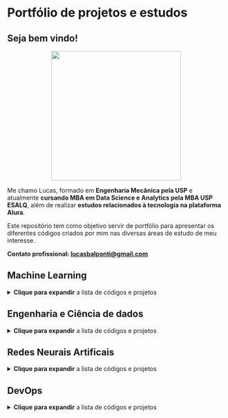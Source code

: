 # Portfólio de projetos e estudos

## Seja bem vindo! 

<p align="center">
  <img width="300" height="300" src="https://avatars.githubusercontent.com/u/122104166?s=400&u=3f32c0107a43c2e99f8e61603c25c094a5553182&v=4">
</p>

Me chamo Lucas, formado em **Engenharia Mecânica pela USP** e atualmente **cursando MBA em Data Science e Analytics pela MBA USP ESALQ**, além de realizar **estudos relacionados à tecnologia na plataforma Alura**.

Este repositório tem como objetivo servir de portfólio para apresentar os diferentes códigos criados por mim nas diversas áreas de estudo de meu interesse.

**Contato profissional: lucasbalponti@gmail.com**

## Machine Learning

<details>
<summary><b>Clique para expandir</b> a lista de códigos e projetos</summary>
<br>

Nos projetos abaixo foram realizados estudos sobre os conceitos teóricos de diferentes algoritmos de machine learning, além de suas aplicações práticas utilizando diferentes bibliotecas Python para realizar a criação e treinamento de modelos, avaliar suasas matrizes de confusão resultantes, suas taxas de acerto e erro, entre outros:

| Nome | Descrição |
| -- | --|
| [Conceitos e teoria sobre machine learning](https://github.com/lucasbalponti/machine-learning-por-tras-dos-panos) | Neste projeto foram realizados estudos sobre a teoria envolvida em algoritmos de classificação como KNN, Naive-Bayes e árvore de decisão |
| [Classificação com SKLearn](https://github.com/lucasbalponti/classificacao-com-sklearn) | Neste projeto foram realizados estudos sobre a biblioteca sklearn, alguns de seus classifcadores, e alguns conceitos como baseline e curva de decisão |
| [Dados com muitas dimensões](https://github.com/lucasbalponti/Machine-learning-dados-com-muitas-dimensoes) | Neste projeto foram realizados estudos sobre como trabalhar com dados de muitas dimensões em um modelo de machine learning. |
| [Clustering aplicado com K-means - recomendando músicas](https://github.com/lucasbalponti/Clustering-aplicado-recomendando-m-sicas-com-kmeans) | Neste projeto foram realizados estudos sobre o algoritmo K-means, bem como sua aplicação para agrupar e recomendar músicas. |
| [Clustering - validando modelos e encontrando padrões de dados](https://github.com/lucasbalponti/Clustering-e-padroes-de-dados) | Neste projeto foram realizados estudos sobre clustering, os critérios teóricos para validar um modelo de clusters, a aplicação prática dessa validação e a identificação de padrões em um modelo. |
| [Validação de Modelos](https://github.com/lucasbalponti/Machine-Learning-validacao-de-modelos) | Neste projeto foram realizados estudos sobre a validação de modelos de aprendizado de máquina e o conceito de cross-validation. |
| [Ensemble Learning - Random Forest](./Machine%20Learning/Ensemble%20Learning%20-%20Random%20Forest.ipynb) | Neste código foi treinado um método 'ensemble'. Estes métodos utilizando multiplos algoritmos de aprendizado para obter melhor performance preditiva. No exemplo foi utilizado o Random Forest, que utiliza multiplas árvores de decisão |
| [Regras de associação](./Machine%20Learning/Regras%20de%20associação.ipynb) | Neste código foi treinado um algoritmo de regras de associação. As regras de associação são utilizadas para descobrir elementos que ocorrem em comum dentro de um determinado conjunto de dados |

</details>

## Engenharia e Ciência de dados

<details>
<summary><b>Clique para expandir</b> a lista de códigos e projetos</summary>
<br>

Os códigos abaixo têm como objetivo a importação, manipulação, e/ou análise de bases de dados:

| Nome | Descrição |
| -- | --|
| [Apache Airflow - Pipeline de dados](https://github.com/lucasbalponti/Apache-Airflow---Pipeline-de-dados) | Projeto onde foi desenvolvida uma pipeline de dados para execução semanal via Apache Airflow e Python |
| [Apache Beam - Pipeline de dados](https://github.com/lucasbalponti/Apache-Beam---Data-Pipeline) | Projeto onde foi desenvolvida uma pipeline de dados onde duas bases de dados grandes foram tratadas utilizando o Apache Beam |
| [Scraping com Python](https://github.com/lucasbalponti/Scraping-com-python) | Projeto onde foram estudados e aplicados conceitos de Web Scraping utilizando Python |
| [Regressão Linear](./Ciência%20de%20dados/Regressões%20Lineares.ipynb) | Código onde foi realizada uma regressão logística para estimar valores de consumo de combustível  |
| [Regressão Logística](./Ciência%20de%20dados/Regressão%20Logística.ipynb) | Código onde foi realizada uma regressão logística para 'prever' quais candidatos seriam eleitos em uma eleição  |
| [Série Temporal e Previsão](./Ciência%20de%20dados/Série%20Temporal%20e%20Previsão.ipynb) | Código onde foi analisada uma série temporal de passageiros em voos comerciais, bem como a decomposição da série e a previsão de períodos futuros  |
| [Organizando dados na AWS](https://github.com/lucasbalponti/Organizando-dados-na-aws) | Projeto onde foi criado um servidor Ubuntu na AWS, instalado o PostgreSQL e então realizada a criação de bases de dados e importação de dados  |
| [PostgreSQL - Views, sub-queries e funções](https://github.com/lucasbalponti/Alura-PostgreSQL-Views-subqueries-funcoes) | Projeto onde foi realizado o estudo dos conceitos de views, sub-queries e funções no PostgreSQL |
| [PostgreSQL - Introdução](https://github.com/lucasbalponti/Alura-PostgreSQL) | Projeto onde foi realizado o estudo de conceitos introdutórios no PostgreSQL |
| [Importação e manipulação - top 25 ações](./Ciência%20de%20dados/Manipulação%20e%20importação%20-%20base%20top%2025%20ações.py) | Script para identificar as 25 ações cujas empresas tem os maiores valores de mercado e então a importar a base histórica dessas ações, visando posteriormente a criação de dashboards. |
| [Manipulação de base de dados - Análise de acesso à Oportunidade](./Ciência%20de%20dados/Manipulação%20base%20de%20dados%20-%20Análise%20de%20Acesso%20à%20Oportunidades.ipynb) | Código onde foi feita a manipulação e análise de uma base de dados contendo informações sobre acesso à oportunidade |

</details>

## Redes Neurais Artificais

<details>
<summary><b>Clique para expandir</b> a lista de códigos e projetos</summary>
<br>
No que abrange as redes neurais artificiais, é de grande importância entender o __funcionamento de seus algoritmos__ para poder utilizá-los da maneira mais adequada. 

Portanto, os códigos abaixo têm o objetivo de compreender o funcionamento dos algoritmos dos diferentes tipos de redes neurais artificiais existentes:

| Nome | Descrição |
| -- | --|
| [Perceptron 3 Camadas - Momentum](./Redes%20Neurais/Perceptron%203%20Camadas%20-%20Momentum.py) | Rede neural perceptron de 3 camadas utilizando momentum para melhorar a velocidade de treinamento |
| [Perceptron 3 Camadas - Time Delay](./Redes%20Neurais/Perceptron%203%20Camadas%20-%20Time%20Delay.py) | Rede neural perceptron de 3 camadas *time delay* para sistemas que variam no tempo |
| [Funções de Base Radial](./Redes%20Neurais/Funções%20de%20Base%20Radial%20-%203%20Camadas.py) | Rede neural de 3 camadas com funções de base radial |
| [Rede Recorrente de Hopfield](./Redes%20Neurais/Redes%20recorrentes%20de%20Hopfield.py) | Rede neural recorrente utilizada para memorização |
| [Rede Auto-Organizável de Konohen](./Redes%20Neurais/Rede%20Auto-organizável%20de%20Konohen.py) | Rede neural auto-organizável de Konohen para classificação |
| [Redes Neurais na Prática Utilizando Keras](./Redes%20Neurais/Redes%20Neurais%20com%20Keras.ipynb) | Criando uma rede neural na prática utilizando a biblioteca Keras no Python |

</details>

## DevOps

<details>
<summary><b>Clique para expandir</b> a lista de códigos e projetos</summary>
<br>

Nos códigos abaixo estarão representados projetos relacionados à devops, infraestrutura como código, CI/CD, entre outros.

| Nome | Descrição |
| -- | --|
| [Projeto de Infraestrutura Como Código](https://github.com/lucasbalponti/estudos-IAC-ansible-terraform) | Projeto onde foi desenvolvida uma infraestrutura na AWS utilizando Terraform e Ansible |
| [Projeto de CI e pipelines no Github Actions](https://github.com/lucasbalponti/CI-e-pipelines-no-Github-Actions) | Projeto onde foram desenvolvidos workflows no github actions para testar o funcionamento de um código, realizar a compilação do mesmo e criar uma imagem do programa no docker sempre que um commit fosse realizado. |
| [Projeto de Observabilidade e Monitoramento](https://github.com/lucasbalponti/Observabilidade-e-Monitoramento---Prometheus-Grafana-e-Alertmanager/) | Projeto onde foi feita a configuração do actuator, Prometheus e Grafana para observabilidade de uma aplicação de exemplo, além da configuração do Alert Manager |

</details>